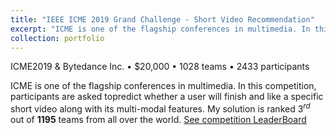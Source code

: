 ```yaml
---
title: "IEEE ICME 2019 Grand Challenge - Short Video Recommendation"
excerpt: "ICME is one of the flagship conferences in multimedia. In this competition, participants are asked to predict whether a user will finish and like a specific short video along with its multi-modal features. My solution is ranked $3^{rd} out of **1195** teams from all over the world. [See competition LeaderBoard](https://biendata.com/competition/icmechallenge2019/)<br/><img src='/images/6634005837125779463.png'>"
collection: portfolio
---
```

ICME2019 & Bytedance Inc. • $20,000 • 1028 teams • 2433 participants

ICME is one of the flagship conferences in multimedia. In this competition, participants are asked topredict whether a user will finish and like a specific short video along with its multi-modal features. My solution is ranked $3^{rd}$ out of **1195** teams from all over the world. [See competition LeaderBoard](https://biendata.com/competition/icmechallenge2019/)